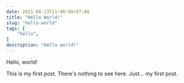 ```yaml
--- 
date: 2021-08-23T21:00:00+07:00
title: "Hello World!"
slug: "hello-world"
tags: [
    "hello",
]
description: "Hello world!"
---
```


Hello, world!

This is my first post. There's nothing to see here. Just... my first post.
